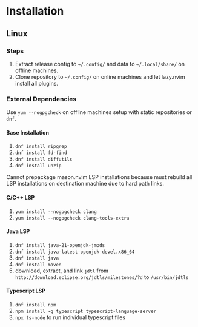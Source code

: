 # Installation

## Linux

### Steps

1. Extract release config to `~/.config/` and data to `~/.local/share/` on offline machines.
2. Clone repository to `~/.config/` on online machines and let lazy.nvim install all plugins.

### External Dependencies

Use `yum --nogpgcheck` on offline machines setup with static repositories or `dnf`.

#### Base Installation
1. `dnf install ripgrep`
2. `dnf install fd-find`
3. `dnf install diffutils`
4. `dnf install unzip`

Cannot prepackage mason.nvim LSP installations because must rebuild all LSP installations on destination machine due to hard path links.

#### C/C++ LSP
1. `yum install --nogpgcheck clang`
2. `yum install --nogpgcheck clang-tools-extra`

#### Java LSP
1. `dnf install java-21-openjdk-jmods`
2. `dnf install java-latest-openjdk-devel.x86_64`
3. `dnf install java`
4. `dnf install maven`
5. download, extract, and link `jdtl` from `http://download.eclipse.org/jdtls/milestones/?d` to `/usr/bin/jdtls`

#### Typescript LSP
1. `dnf install npm`
2. `npm install -g typescript typescript-language-server`
3. `npx ts-node` to run individual typescript files
